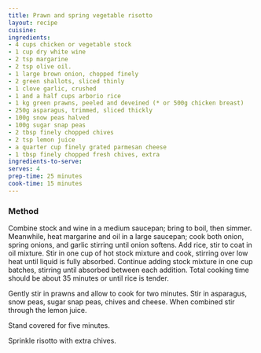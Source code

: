 ```yaml
---
title: Prawn and spring vegetable risotto
layout: recipe
cuisine: 
ingredients:
- 4 cups chicken or vegetable stock
- 1 cup dry white wine
- 2 tsp margarine
- 2 tsp olive oil.
- 1 large brown onion, chopped finely
- 2 green shallots, sliced thinly
- 1 clove garlic, crushed
- 1 and a half cups arborio rice
- 1 kg green prawns, peeled and de­veined (* or 500g chicken breast)
- 250g asparagus, trimmed, sliced thickly
- 100g snow peas halved
- 100g sugar snap peas
- 2 tbsp finely chopped chives
- 2 tsp lemon juice
- a quarter cup finely grated parmesan cheese
- 1 tbsp finely chopped fresh chives, extra
ingredients-to-serve:
serves: 4
prep-time: 25 minutes
cook-time: 15 minutes
---
```


### Method
Combine stock and wine in a medium saucepan; bring to boil, then simmer. Meanwhile, heat margarine and oil in a large saucepan; cook both onion, spring onions, and garlic stirring until onion softens. Add rice, stir to coat in oil mixture. Stir in one cup of hot stock mixture and cook, stirring over low heat until liquid is fully absorbed. Continue adding stock mixture in one cup batches, stirring until absorbed between each addition. Total cooking time should be about 35 minutes or until rice is tender.

Gently stir in prawns and allow to cook for two minutes. Stir in asparagus, snow peas, sugar snap peas, chives and cheese. When combined stir through the lemon juice.

Stand covered for five minutes.

Sprinkle risotto with extra chives.